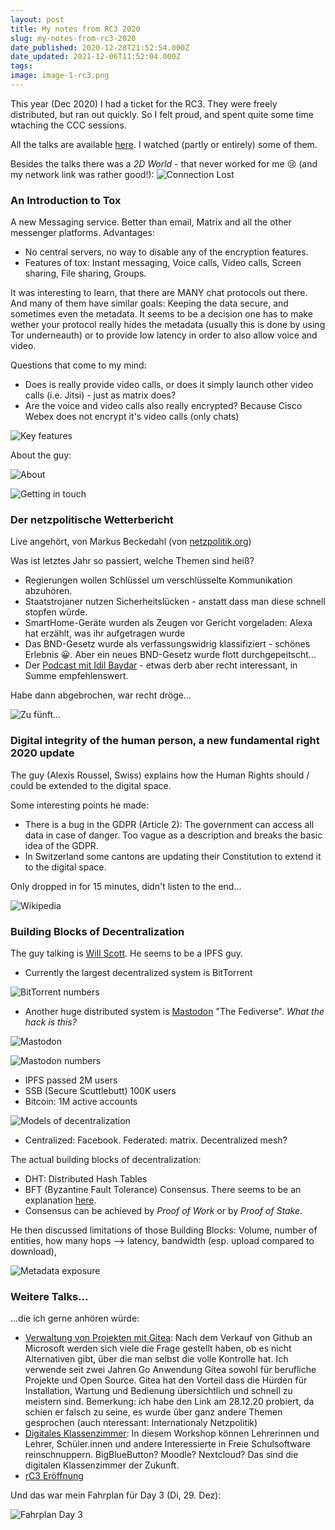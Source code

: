 ```yaml
---
layout: post
title: My notes from RC3 2020
slug: my-notes-from-rc3-2020
date_published: 2020-12-28T21:52:54.000Z
date_updated: 2021-12-06T11:52:04.000Z
tags:
image: image-1-rc3.png
---
```


This year (Dec 2020) I had a ticket for the RC3. They were freely distributed, but ran out quickly. So I felt proud, and spent quite some time wtaching the CCC sessions.

All the talks are available [here](https://media.ccc.de/c/rc3). I watched (partly or entirely) some of them.

Besides the talks there was a _2D World_ - that never worked for me 😢 (and my network link was rather good!):
![Connection Lost](image-8.png)

### An Introduction to Tox

A new Messaging service. Better than email, Matrix and all the other messenger platforms. Advantages:

- No central servers, no way to disable any of the encryption features.
- Features of tox: Instant messaging, Voice calls, Video calls, Screen sharing, File sharing, Groups.

It was interesting to learn, that there are MANY chat protocols out there. And many of them have similar goals: Keeping the data secure, and sometimes even the metadata. It seems to be a decision one has to make wether your protocol really hides the metadata (usually this is done by using Tor underneauth) or to provide low latency in order to also allow voice and video.

Questions that come to my mind:

- Does is really provide video calls, or does it simply launch other video calls (i.e. Jitsi) - just as matrix does?
- Are the voice and video calls also really encrypted? Because Cisco Webex does not encrypt it's video calls (only chats)

![Key features](image-rc3.png)

About the guy:

![About](image-10.png)

![Getting in touch](image-11.png)

### Der netzpolitische Wetterbericht

Live angehört, von Markus Beckedahl (von [netzpolitik.org](https://netzpolitik.org))

Was ist letztes Jahr so passiert, welche Themen sind heiß?

- Regierungen wollen Schlüssel um verschlüsselte Kommunikation abzuhören.
- Staatstrojaner nutzen Sicherheitslücken - anstatt dass man diese schnell stopfen würde.
- SmartHome-Geräte wurden als Zeugen vor Gericht vorgeladen: Alexa hat erzählt, was ihr aufgetragen wurde
- Das BND-Gesetz wurde als verfassungswidrig klassifiziert - schönes Erlebnis 😀. Aber ein neues BND-Gesetz wurde flott durchgepeitscht...
- Der [Podcast mit Idil Baydar](https://podcasts.apple.com/lu/podcast/npp-211-zu-fünft-mit-i-dil-baydar/id1281525246?i=1000492613815) - etwas derb aber recht interessant, in Summe empfehlenswert.

Habe dann abgebrochen, war recht dröge...

![Zu fünft...](image-2.png)

### Digital integrity of the human person, a new fundamental right 2020 update

The guy (Alexis Roussel, Swiss) explains how the Human Rights should / could be extended to the digital space.

Some interesting points he made:

- There is a bug in the GDPR (Article 2): The government can access all data in case of danger. Too vague as a description and breaks the basic idea of the GDPR.
- In Switzerland some cantons are updating their Constitution to extend it to the digital space.

Only dropped in for 15 minutes, didn't listen to the end...

![Wikipedia](image-3.png)

### Building Blocks of Decentralization

The guy talking is [Will Scott](https://www.linkedin.com/in/willrscott/). He seems to be a IPFS guy.

- Currently the largest decentralized system is BitTorrent

![BitTorrent numbers](image-4.png)

- Another huge distributed system is [Mastodon](https://github.com/tootsuite/mastodon) "The Fediverse". _What the hack is this?_

![Mastodon](image-5.png)

![Mastodon numbers](image-6.png)

- IPFS passed 2M users
- SSB (Secure Scuttlebutt) 100K users
- Bitcoin: 1M active accounts

![Models of decentralization](Screenshot-2020-12-28-at-19.37.34.png)

- Centralized: Facebook. Federated: matrix. Decentralized mesh?

The actual building blocks of decentralization:

- DHT: Distributed Hash Tables
- BFT (Byzantine Fault Tolerance) Consensus. There seems to be an explanation [here](https://academy.binance.com/en/articles/byzantine-fault-tolerance-explained).
- Consensus can be achieved by _Proof of Work_ or by _Proof of Stake_.

He then discussed limitations of those Building Blocks: Volume, number of entities, how many hops --> latency, bandwidth (esp. upload compared to download),

![Metadata exposure](image-7.png)

### Weitere Talks...

...die ich gerne anhören würde:

- [Verwaltung von Projekten mit Gitea](https://media.ccc.de/v/rc3-channels-2020-70-verwaltung-von-projekten-mit-gitea): Nach dem Verkauf von Github an Microsoft werden sich viele die Frage gestellt haben, ob es nicht Alternativen gibt, über die man selbst die volle Kontrolle hat. Ich verwende seit zwei Jahren Go Anwendung Gitea sowohl für berufliche Projekte und Open Source. Gitea hat den Vorteil dass die Hürden für Installation, Wartung und Bedienung übersichtlich und schnell zu meistern sind.
  Bemerkung: ich habe den Link am 28.12.20 probiert, da schien er falsch zu seine, es wurde über ganz andere Themen gesprochen (auch nteressant: Internationaly Netzpolitik)
- [Digitales Klassenzimmer](https://media.ccc.de/v/rc3-11591-digitales_klassenzimmer): In diesem Workshop können Lehrerinnen und Lehrer, Schüler.innen und andere Interessierte in Freie Schulsoftware reinschnuppern. BigBlueButton? Moodle? Nextcloud? Das sind die digitalen Klassenzimmer der Zukunft.
- [rC3 Eröffnung](https://media.ccc.de/v/rc3-11583-rc3_eroffnung)

Und das war mein Fahrplan für Day 3 (Di, 29. Dez):

![Fahrplan Day 3](image-9.png)
